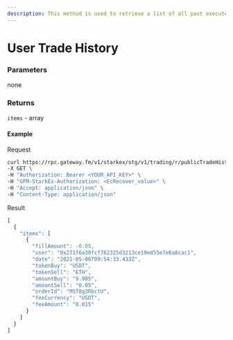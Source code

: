 ```yaml
---
description: This method is used to retrieve a list of all past executed trades for a user. This includes the different trades that have been settled for each fully executed or partially executed order.
---
```

# User Trade History

### **Parameters**
none

### **Returns**
`items` - array

#### **Example**

Request

```bash
curl https://rpc.gateway.fm/v1/starkex/stg/v1/trading/r/publicTradeHistory/{user} \
-X GET \
-H "Authorization: Bearer <YOUR_API_KEY>" \
-H "GFM-StarkEx-Authorization: <EcRecover_value>" \
-H "Accept: application/json" \
-H "Content-Type: application/json"
```


Result

```javascript
[
  {
    "items": [
      {
        "fillAmount": -0.05,
        "user": "0x271f6a30fcf762325d3213ce19ed55e7e6a8cac1",
        "date": "2021-05-06T09:54:33.433Z",
        "tokenBuy": "USDT",
        "tokenSell": "ETH",
        "amountBuy": "9.985",
        "amountSell": "0.05",
        "orderId": "MSf8g3RbctU",
        "feeCurrency": "USDT",
        "feeAmount": "0.015"
      }
    ]
  }
]
```